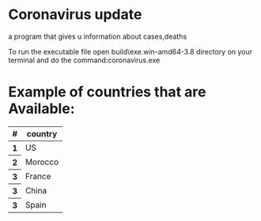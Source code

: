 <!DOCTYPE html>
<html lang="en">
<head>
    <meta charset="UTF-8">
    <meta name="viewport" content="width=device-width, initial-scale=1.0">
    <link rel="stylesheet" href="https://stackpath.bootstrapcdn.com/bootstrap/4.4.1/css/bootstrap.min.css" integrity="sha384-Vkoo8x4CGsO3+Hhxv8T/Q5PaXtkKtu6ug5TOeNV6gBiFeWPGFN9MuhOf23Q9Ifjh" crossorigin="anonymous">
<body>
<h1>Coronavirus update</h1>
<p>a program that gives u information about cases,deaths</p>
<p>To run the executable file open build\exe.win-amd64-3.8 directory on your terminal and do the command:coronavirus.exe</p>
<h1>Example of countries that are Available:</h1>
<table class="table">
    <thead class="thead-dark">
      <tr>
        <th scope="col">#</th>
        <th scope="col"> country</th>
      </tr>
    </thead>
    <tbody>
      <tr>
        <th scope="row">1</th>
        <td>US</td>
      </tr>
      <tr>
        <th scope="row">2</th>
        <td>Morocco</td>
      </tr>
      <tr>
        <th scope="row">3</th>
        <td>France</td>
      </tr>
      <tr>
        <th scope="row">3</th>
        <td>China</td>
      </tr>
      <tr>
        <th scope="row">3</th>
        <td>Spain</td>
      </tr>
    </tbody>
  </table>
  
 
</body>
</html>